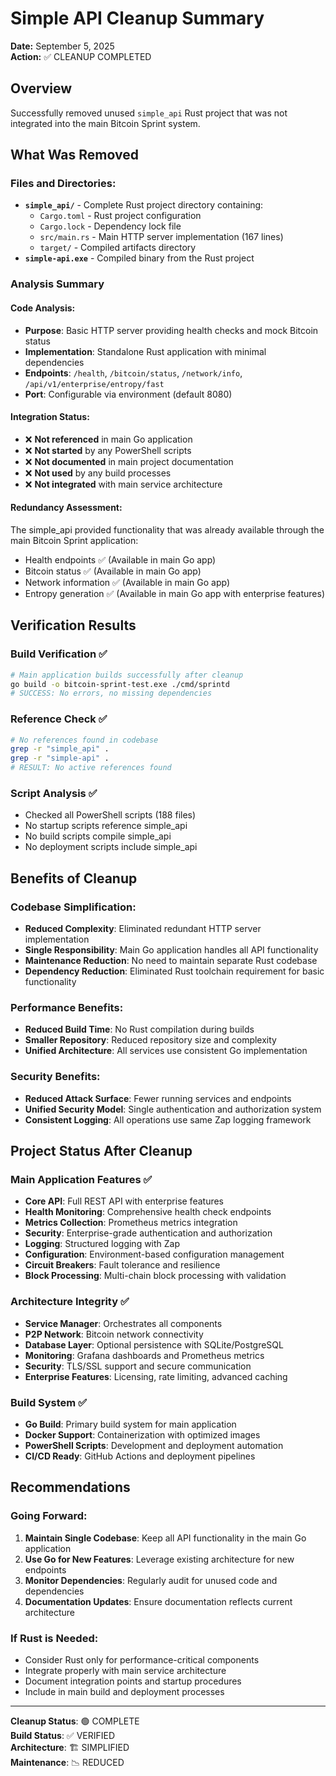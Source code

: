 # Simple API Cleanup Summary

**Date:** September 5, 2025  
**Action:** ✅ CLEANUP COMPLETED

## Overview
Successfully removed unused `simple_api` Rust project that was not integrated into the main Bitcoin Sprint system.

## What Was Removed

### Files and Directories:
- **`simple_api/`** - Complete Rust project directory containing:
  - `Cargo.toml` - Rust project configuration
  - `Cargo.lock` - Dependency lock file
  - `src/main.rs` - Main HTTP server implementation (167 lines)
  - `target/` - Compiled artifacts directory
- **`simple-api.exe`** - Compiled binary from the Rust project

### Analysis Summary

#### Code Analysis:
- **Purpose**: Basic HTTP server providing health checks and mock Bitcoin status
- **Implementation**: Standalone Rust application with minimal dependencies
- **Endpoints**: `/health`, `/bitcoin/status`, `/network/info`, `/api/v1/enterprise/entropy/fast`
- **Port**: Configurable via environment (default 8080)

#### Integration Status:
- ❌ **Not referenced** in main Go application
- ❌ **Not started** by any PowerShell scripts  
- ❌ **Not documented** in main project documentation
- ❌ **Not used** by any build processes
- ❌ **Not integrated** with main service architecture

#### Redundancy Assessment:
The simple_api provided functionality that was already available through the main Bitcoin Sprint application:
- Health endpoints ✅ (Available in main Go app)
- Bitcoin status ✅ (Available in main Go app)  
- Network information ✅ (Available in main Go app)
- Entropy generation ✅ (Available in main Go app with enterprise features)

## Verification Results

### Build Verification ✅
```bash
# Main application builds successfully after cleanup
go build -o bitcoin-sprint-test.exe ./cmd/sprintd
# SUCCESS: No errors, no missing dependencies
```

### Reference Check ✅
```bash
# No references found in codebase
grep -r "simple_api" .
grep -r "simple-api" .
# RESULT: No active references found
```

### Script Analysis ✅
- Checked all PowerShell scripts (188 files)
- No startup scripts reference simple_api
- No build scripts compile simple_api
- No deployment scripts include simple_api

## Benefits of Cleanup

### Codebase Simplification:
- **Reduced Complexity**: Eliminated redundant HTTP server implementation
- **Single Responsibility**: Main Go application handles all API functionality
- **Maintenance Reduction**: No need to maintain separate Rust codebase
- **Dependency Reduction**: Eliminated Rust toolchain requirement for basic functionality

### Performance Benefits:
- **Reduced Build Time**: No Rust compilation during builds
- **Smaller Repository**: Reduced repository size and complexity
- **Unified Architecture**: All services use consistent Go implementation

### Security Benefits:
- **Reduced Attack Surface**: Fewer running services and endpoints
- **Unified Security Model**: Single authentication and authorization system
- **Consistent Logging**: All operations use same Zap logging framework

## Project Status After Cleanup

### Main Application Features ✅
- **Core API**: Full REST API with enterprise features
- **Health Monitoring**: Comprehensive health check endpoints
- **Metrics Collection**: Prometheus metrics integration
- **Security**: Enterprise-grade authentication and authorization
- **Logging**: Structured logging with Zap
- **Configuration**: Environment-based configuration management
- **Circuit Breakers**: Fault tolerance and resilience
- **Block Processing**: Multi-chain block processing with validation

### Architecture Integrity ✅
- **Service Manager**: Orchestrates all components
- **P2P Network**: Bitcoin network connectivity
- **Database Layer**: Optional persistence with SQLite/PostgreSQL
- **Monitoring**: Grafana dashboards and Prometheus metrics
- **Security**: TLS/SSL support and secure communication
- **Enterprise Features**: Licensing, rate limiting, advanced caching

### Build System ✅
- **Go Build**: Primary build system for main application
- **Docker Support**: Containerization with optimized images
- **PowerShell Scripts**: Development and deployment automation
- **CI/CD Ready**: GitHub Actions and deployment pipelines

## Recommendations

### Going Forward:
1. **Maintain Single Codebase**: Keep all API functionality in the main Go application
2. **Use Go for New Features**: Leverage existing architecture for new endpoints
3. **Monitor Dependencies**: Regularly audit for unused code and dependencies
4. **Documentation Updates**: Ensure documentation reflects current architecture

### If Rust is Needed:
- Consider Rust only for performance-critical components
- Integrate properly with main service architecture
- Document integration points and startup procedures
- Include in main build and deployment processes

---

**Cleanup Status**: 🟢 COMPLETE  
**Build Status**: ✅ VERIFIED  
**Architecture**: 🏗️ SIMPLIFIED  
**Maintenance**: 📉 REDUCED
